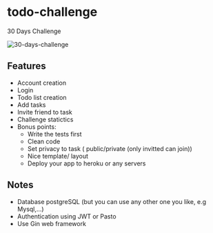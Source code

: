 # todo-challenge
30 Days Challenge

![30-days-challenge](https://raw.githubusercontent.com/vydao/rails-todochallenge/master/public/30dayschallenge.png)

## Features
+ Account creation
+ Login
+ Todo list creation
+ Add tasks
+ Invite friend to task
+ Challenge statictics
+ Bonus points:
  - Write the tests first
  - Clean code
  - Set privacy to task ( public/private (only invitted can join))
  - Nice template/ layout
  - Deploy your app to heroku or any servers
  

## Notes
+ Database postgreSQL (but you can use any other one you like, e.g Mysql,...)
+ Authentication using JWT or Pasto
+ Use Gin web framework
